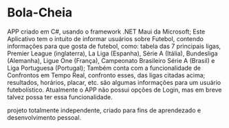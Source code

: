 # Bola-Cheia
APP criado em C#, usando o framework .NET Maui da Microsoft; Este Aplicativo tem o intuito de informar usuários sobre Futebol, contendo informações para que gosta de futebol,
como: tabela das 7 principais ligas, Premier League (inglaterra), La Liga (Espanha), Série A (Itália), Bundesliga (Alemanha), Ligue One (França),
Campeonato Brasileiro Série A (Brasil) e Liga Portuguesa (Portugal);
Também conta com a funcionalidade de Confrontos em Tempo Real, confronto esses, das ligas citadas acima; resultados, horários, placar, etc. são algumas informações 
para um usuário futebolístico.
Atualmente o APP não possui opções de Login, mas em breve talvez possa ter essa funcionalidade.

projeto totalmente independente, criado para fins de aprendezado e desenvolvimento pessoal.
